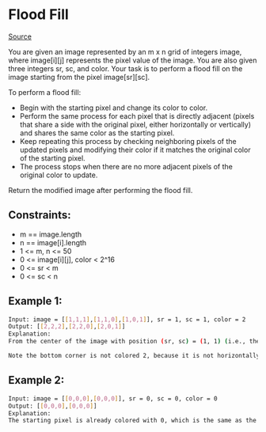 # Flood Fill
[Source](https://leetcode.com/problems/flood-fill/)

You are given an image represented by an m x n grid of integers image, where image[i][j] represents the pixel value of the image. You are also given three integers sr, sc, and color. Your task is to perform a flood fill on the image starting from the pixel image[sr][sc].

To perform a flood fill:

 - Begin with the starting pixel and change its color to color.
 - Perform the same process for each pixel that is directly adjacent (pixels that share a side with the original pixel, either horizontally or vertically) and shares the same color as the starting pixel.
 - Keep repeating this process by checking neighboring pixels of the updated pixels and modifying their color if it matches the original color of the starting pixel.
 - The process stops when there are no more adjacent pixels of the original color to update.

Return the modified image after performing the flood fill.

## Constraints:

 - m == image.length
 - n == image[i].length
 - 1 <= m, n <= 50
 - 0 <= image[i][j], color < 2^16
 - 0 <= sr < m
 - 0 <= sc < n

## Example 1:
```sh
Input: image = [[1,1,1],[1,1,0],[1,0,1]], sr = 1, sc = 1, color = 2
Output: [[2,2,2],[2,2,0],[2,0,1]]
Explanation:
From the center of the image with position (sr, sc) = (1, 1) (i.e., the red pixel), all pixels connected by a path of the same color as the starting pixel (i.e., the blue pixels) are colored with the new color.

Note the bottom corner is not colored 2, because it is not horizontally or vertically connected to the starting pixel.
```

## Example 2:
```sh
Input: image = [[0,0,0],[0,0,0]], sr = 0, sc = 0, color = 0
Output: [[0,0,0],[0,0,0]]
Explanation:
The starting pixel is already colored with 0, which is the same as the target color. Therefore, no changes are made to the image.
```